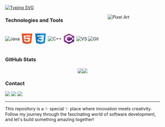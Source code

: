 [![Typing SVG](https://readme-typing-svg.demolab.com?font=&size=35&pause=1000&width=435&lines=Welcome+to+my+Github+Profile!;Hi%2C+everyone%2C+I'm+Jeysi)](https://git.io/typing-svg)

<img src="https://github.com/user-attachments/assets/3dd95ed7-9349-404f-8506-a3ad9a4cf5fb" alt="Pixel Art" align="right" width="170">

###  Technologies and Tools

<div style="display: inline_block"><br>
  <img align="center" alt="Java" height="35" width="40" src="https://img.icons8.com/?size=100&id=13679&format=png&color=000000">
  <img align="center" alt="HTML" height="35" width="40" src="https://raw.githubusercontent.com/devicons/devicon/master/icons/html5/html5-original.svg">
  <img align="center" alt="CSS" height="35" width="40" src="https://raw.githubusercontent.com/devicons/devicon/master/icons/css3/css3-original.svg">
  <img align="center" alt="C++" height="35" width="40" src="https://img.icons8.com/?size=100&id=40669&format=png&color=000000">
  <img align="center" alt="Csharp" height="35" width="40" src="https://raw.githubusercontent.com/devicons/devicon/master/icons/csharp/csharp-original.svg">
  <img align="center" alt="VS" height="35" width="40" src="https://cdn.jsdelivr.net/gh/devicons/devicon/icons/vscode/vscode-original.svg">
  <img align="center" alt="Git" height="35" width="40" src="https://cdn.jsdelivr.net/gh/devicons/devicon/icons/git/git-original.svg">
</div><br>

###  GitHub Stats

<div align="center" style="display: flex; justify-content: center;">
<a href="https://github.com/Jeysixczs/github-readme-stats">
  <img height=160 align="center" src="https://github-readme-stats.vercel.app/api?username=Jeysixczs&show_icons=true&theme=one_dark_pro&include_all_commits=true&count_private=true" />
</a>
<a href="https://github.com/Jeysixczs/convoychat">
  <img height=160 align="center" src="https://github-readme-stats.vercel.app/api/top-langs?username=Jeysixczss&layout=compact&langs_count=7&theme=one_dark_pro" />
</a>
</div>


###  Contact

<div> 
  <a href="https://www.facebook.com/Jeysixczs" target="_blank"><img src="https://img.icons8.com/?size=50&id=118497&format=png&color=000000" target="_blank"></a> 
  <a href="mailto:johncarloaquino75@gmail.com"><img src="https://img.icons8.com/?size=50&id=P7UIlhbpWzZm&format=png&color=000000" target="_blank"></a>
  <a href="https://www.instagram.com/chogssss/"><img src="https://img.icons8.com/?size=50&id=Xy10Jcu1L2Su&format=png&color=000000" target="_blank"></a>
</div>

---

This repository is a ✨ special ✨ place where innovation meets creativity. Follow my journey through the fascinating world of software development, and let's build something amazing together!
